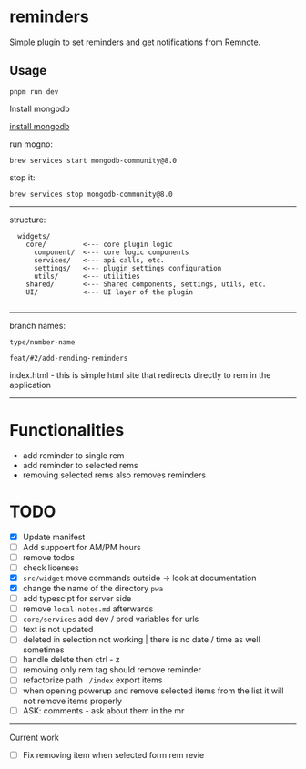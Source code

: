 # reminders

Simple plugin to set reminders and get notifications from Remnote.

## Usage

<!-- TODO: Describe usage -->

`pnpm run dev`

<!-- ignore-after -->

Install mongodb

[install mongodb](https://www.mongodb.com/docs/manual/installation/)

run mogno:

`brew services start mongodb-community@8.0`

stop it:

`brew services stop mongodb-community@8.0`

---

structure:

```
  widgets/
    core/         <--- core plugin logic
      component/  <--- core logic components
      services/   <--- api calls, etc.
      settings/   <--- plugin settings configuration
      utils/      <--- utilities
    shared/       <--- Shared components, settings, utils, etc.
    UI/           <--- UI layer of the plugin


```

---

branch names:

`type/number-name`

`feat/#2/add-rending-reminders`

index.html - this is simple html site that redirects directly to rem in the application

---

# Functionalities

- add reminder to single rem
- add reminder to selected rems
- removing selected rems also removes reminders

# TODO

- [x] Update manifest
- [ ] Add suppoert for AM/PM hours
- [ ] remove todos
- [ ] check licenses
- [x] `src/widget` move commands outside -> look at documentation
- [x] change the name of the directory `pwa`
- [ ] add typescipt for server side
- [ ] remove `local-notes.md` afterwards
- [ ] `core/services` add dev / prod variables for urls
- [ ] text is not updated
- [ ] deleted in selection not working | there is no date / time as well sometimes
- [ ] handle delete then ctrl - z
- [ ] removing only rem tag should remove reminder
- [ ] refactorize path `./index` export items
- [ ] when opening powerup and remove selected items from the list it will not remove items properly
- [ ] ASK: comments - ask about them in the mr

---

Current work

- [ ] Fix removing item when selected form rem revie
